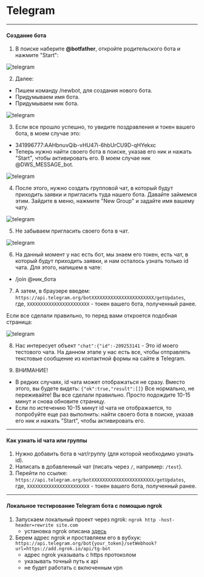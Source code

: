 # Telegram

---

#### Создание бота

1. В поиске наберите **@botfather**, откройте родительского бота и нажмите "Start":

![telegram](https://raw.githubusercontent.com/kostyashelest/notes/master/img/tg_1.png)

2. Далее:
- Пишем команду /newbot, для создания нового бота.
- Придумываем имя бота.
- Придумываем ник бота.

![telegram](https://raw.githubusercontent.com/kostyashelest/notes/master/img/tg_2.png)

3. Если все прошло успешно, то увидите поздравления и токен вашего бота, в моем случае это:
- 341996777:AAHbnuvQib-vHU47i-6hbUrCU9D-qHYekxc
- Теперь нужно найти своего бота в поиске, указав его ник и нажать "Start", чтобы активировать его. В моем случае ник @DWS_MESSAGE_bot.

![telegram](https://raw.githubusercontent.com/kostyashelest/notes/master/img/tg_3.png)

4. После этого, нужно создать групповой чат, в который будут приходить заявки и пригласить туда нашего бота. Давайте займемся этим.
Зайдите в меню, нажмите "New Group" и задайте имя вашему чату.

![telegram](https://raw.githubusercontent.com/kostyashelest/notes/master/img/tg_4.png)

5. Не забываем пригласить своего бота в чат.

![telegram](https://raw.githubusercontent.com/kostyashelest/notes/master/img/tg_5.png)

6. На данный момент у нас есть бот, мы знаем его токен, есть чат, в который будут приходить заявки, и нам осталось узнать только id чата. Для этого, напишем в чате:
- /join @ник_бота

7. А затем, в браузере введем:
`https://api.telegram.org/botXXXXXXXXXXXXXXXXXXXXXXX/getUpdates`,  
где, `XXXXXXXXXXXXXXXXXXXXXXX` - токен вашего бота, полученный ранее.

Если все сделали правильно, то перед вами откроется подобная страница:

![telegram](https://raw.githubusercontent.com/kostyashelest/notes/master/img/tg_6.png)

8. Нас интересует объект `"chat":{"id":-209253141` - Это id моего тестового чата. На данном этапе у нас есть все, чтобы отправлять текстовые сообщение из контактной формы на сайте в Telegram.


9. ВНИМАНИЕ!
- В редких случаях, id чата может отображаться не сразу. Вместо этого, вы будете видеть: `{"ok":true,"result":[]}` Все нормально, не переживайте! Вы все сделали правильно. Просто подождите 10-15 минут и снова обновите страницу.
- Если по истечению 10-15 минут id чата не отображается, то попробуйте еще раз выполнить: найти своего бота в поиске, указав его ник и нажать "Start", чтобы активировать его.

---

#### Как узнать id чата или группы

1. Нужно добавить бота в чат/группу (для которой необходимо узнать id).
2. Написать в добавленный чат (писать через `/`, например: `/test`).
3. Перейти по ссылке: 
`https://api.telegram.org/botXXXXXXXXXXXXXXXXXXXXXXX/getUpdates`,  
где, `XXXXXXXXXXXXXXXXXXXXXXX` - токен вашего бота, полученный ранее.

---

#### Локальное тестирование Telegram бота с помощью ngrok

1. Запускаем локальный проект через ngrok: `ngrok http -host-header=rewrite site.com`
   - установка ngrok описана [здесь](https://github.com/kostyashelest/notes/blob/master/ubuntu.md#%D0%BB%D0%BE%D0%BA%D0%B0%D0%BB%D1%8C%D0%BD%D1%8B%D0%B9-%D1%81%D0%B5%D1%80%D0%B2%D0%B5%D1%80-%D0%B4%D0%BE%D1%81%D1%82%D1%83%D0%BF%D0%BD%D1%8B%D0%B9-%D0%B2-%D0%B8%D0%BD%D1%82%D0%B5%D1%80%D0%BD%D0%B5%D1%82%D0%B5-ngrok)
2. Берем адрес ngrok и проставляем его в вубхук: `https://api.telegram.org/bot{your_token}/setWebhook?url=https://add.ngrok.io/api/tg-bot`
   - адрес ngrok указывать с https протоколом 
   - указывать точный путь к api
   - не будет работать с включенным vpn